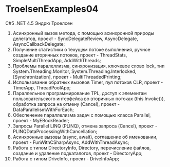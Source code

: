 # TroelsenExamples04
C#5 .NET 4.5 Эндрю Троелсен
1) Асинхронный вызов метода, с помощью асинхронной природы делегатов, проект - SyncDelegateReview, AsyncDelegate, AsyncCallbackDelegate;
2) Получение статистики о текущем потоке выполнения, ручное создание вторичных потоков, проект - ThreadStats, SimpleMultiThreadApp, AddWithThreads;
3) Проблемы паралеллизма, синхронизация, ключевое слово lock, тип System.Threading.Monitor, System.Threading.Interlocked, [Synchronization], проект - MultiThreadedPrinting;
4) Использование обратных вызовов Timer, пул потоков CLR, проект - TimerApp, ThreadPoolApp;
5) Параллельное программирование TPL, доступ к элементам пользовательского интерфейса во вторичных потоках (this.Invoke()), обработка запроса на отмену (Cancel), проект - DataParallelismWithForEach;
6) Обеспечение параллелизма задач с помощью класса Parallel, проект - MyEBookReader;
7) Запросы Parallel LINQ (PLINQ), отмена запроса (Cancel), проект - PLINQDataProcessingWithCancellation;
8) Асинхронные вызовы (async, await), соглашение об именовании, проект - FunWithCSharpAsync, AddWithThreadAsync;
9) Работа с типом DirectoryInfo, Directory, перечисление файлов, создание и удаление подкаталогов, проект - DirectoryApp;
10) Работа с типом DriveInfo, проект - DriveInfoApp;
